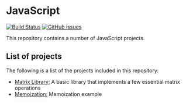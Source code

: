# JavaScript

[![Build Status](https://circleci.com/gh/Carla-de-Beer/JavaScript.png?&style=shield&circle-token=:circle-token)](https://circleci.com/gh/Carla-de-Beer/Matrix-Library)
[![GitHub issues](https://img.shields.io/github/issues/Carla-de-Beer/JavaScript.svg?style=flat-square)](https://github.com/Carla-de-Beer/JavaScript/issues)

This repository contains a number of JavaScript projects.

## List of projects

The following is a list of the projects included in this repository:

* [Matrix Library:](https://github.com/Carla-de-Beer/JavaScript/tree/master/Matrix%20Library) A basic library that implements a few essential matrix operations
* [Memoization:](https://github.com/Carla-de-Beer/JavaScript/tree/master/Memoization) Memoization example
